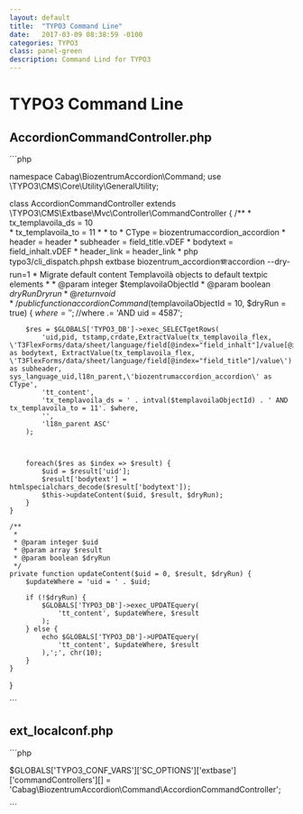 ```yaml
---
layout: default
title:  "TYPO3 Command Line"
date:   2017-03-09 08:38:59 -0100
categories: TYPO3
class: panel-green
description: Command Lind for TYPO3
---
```


# TYPO3 Command Line

## AccordionCommandController.php

´´´php

namespace Cabag\BiozentrumAccordion\Command;
use \TYPO3\CMS\Core\Utility\GeneralUtility;

class AccordionCommandController extends \TYPO3\CMS\Extbase\Mvc\Controller\CommandController
{
	/**
	 * tx_templavoila_ds = 10	
	 * tx_templavoila_to = 11
	 * 
	 * to 
	 * CType = biozentrumaccordion_accordion
	 * header = header
	 * subheader = field_title.vDEF
	 * bodytext = field_inhalt.vDEF
	 * header_link = header_link
	 * php typo3/cli_dispatch.phpsh extbase biozentrum_accordion:accordion:accordion --dry-run=1
	 * Migrate default content Templavoilà objects to default textpic elements
	 *
	 * @param integer $templavoilaObjectId
	 * @param boolean $dryRun Dry run
	 * @return void
	 */
	public function accordionCommand($templavoilaObjectId = 10, $dryRun = true)
	{
		$where = ' ';
		//$where .= 'AND uid = 4587';
		
		$res = $GLOBALS['TYPO3_DB']->exec_SELECTgetRows(
			'uid,pid, tstamp,crdate,ExtractValue(tx_templavoila_flex, \'T3FlexForms/data/sheet/language/field[@index="field_inhalt"]/value[@index="vDEF"]\') as bodytext, ExtractValue(tx_templavoila_flex, \'T3FlexForms/data/sheet/language/field[@index="field_title"]/value\') as subheader, sys_language_uid,l18n_parent,\'biozentrumaccordion_accordion\' as CType', 
			'tt_content', 
			'tx_templavoila_ds = ' . intval($templavoilaObjectId) . ' AND tx_templavoila_to = 11'. $where, 
			'', 
			'l18n_parent ASC'
		);
		
		
		
		foreach($res as $index => $result) {
			$uid = $result['uid'];
			$result['bodytext'] = htmlspecialchars_decode($result['bodytext']);
			$this->updateContent($uid, $result, $dryRun);
		}
	}
	
	/**
	 * 
	 * @param integer $uid
	 * @param array $result
	 * @param boolean $dryRun
	 */
	private function updateContent($uid = 0, $result, $dryRun) {
		$updateWhere = 'uid = ' . $uid;

		if (!$dryRun) {
			$GLOBALS['TYPO3_DB']->exec_UPDATEquery(
				'tt_content', $updateWhere, $result
			);
		} else {
			echo $GLOBALS['TYPO3_DB']->UPDATEquery(
				'tt_content', $updateWhere, $result
			),';', chr(10);
		}
	}
}

´´´

## ext_localconf.php

´´´php

$GLOBALS['TYPO3_CONF_VARS']['SC_OPTIONS']['extbase']['commandControllers'][] = 'Cabag\\BiozentrumAccordion\\Command\\AccordionCommandController';

´´´
